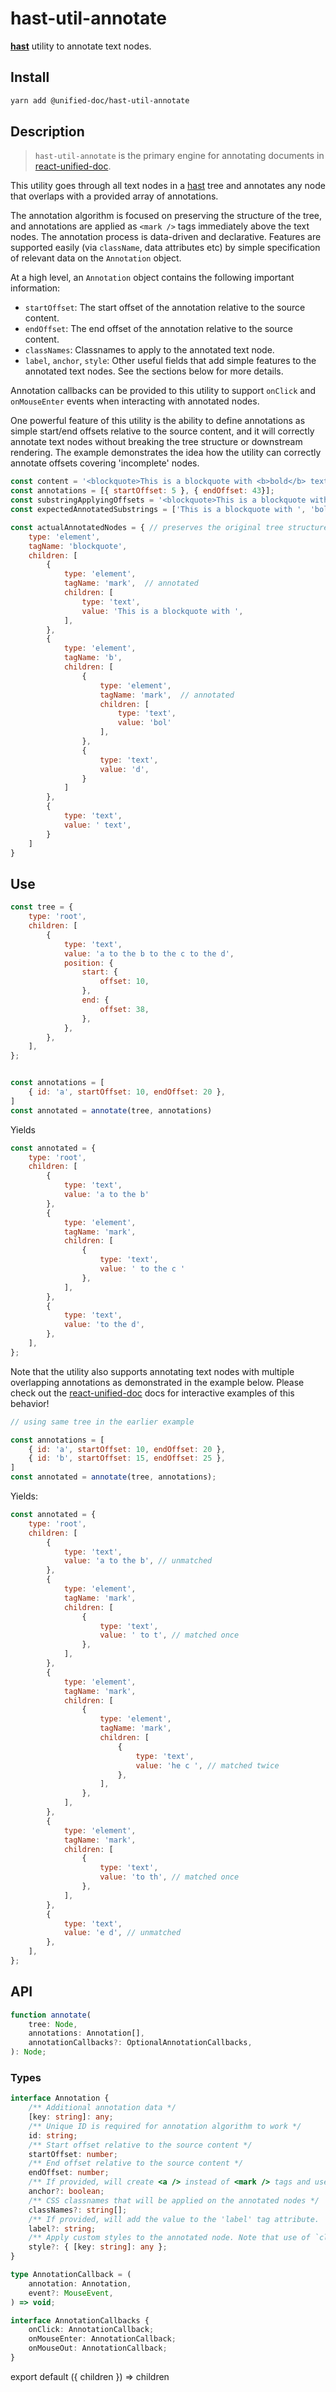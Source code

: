# hast-util-annotate
[**hast**][hast] utility to annotate text nodes.


## Install
```sh
yarn add @unified-doc/hast-util-annotate
```


## Description
> `hast-util-annotate` is the primary engine for annotating documents in [react-unified-doc][react-unified-doc].

This utility goes through all text nodes in a [hast][hast] tree and annotates any node that overlaps with a provided array of annotations.

The annotation algorithm is focused on preserving the structure of the tree, and annotations are applied as `<mark />` tags immediately above the text nodes.  The annotation process is data-driven and declarative.  Features are supported easily (via `className`, data attributes etc) by simple specification of relevant data on the `Annotation` object.

At a high level, an `Annotation` object contains the following important information:
- `startOffset`: The start offset of the annotation relative to the source content.
- `endOffset`: The end offset of the annotation relative to the source content.
- `classNames`: Classnames to apply to the annotated text node.
- `label`, `anchor`, `style`: Other useful fields that add simple features to the annotated text nodes.  See the sections below for more details.

Annotation callbacks can be provided to this utility to support `onClick` and `onMouseEnter` events when interacting with annotated nodes.

One powerful feature of this utility is the ability to define annotations as simple start/end offsets relative to the source content, and it will correctly annotate text nodes without breaking the tree structure or downstream rendering. The example demonstrates the idea how the utility can correctly annotate offsets covering 'incomplete' nodes.

```js
const content = '<blockquote>This is a blockquote with <b>bold</b> text</blockquote>';
const annotations = [{ startOffset: 5 }, { endOffset: 43}];
const substringApplyingOffsets = '<blockquote>This is a blockquote with <b>bol'; // naively rendering this leads to broken trees
const expectedAnnotatedSubstrings = ['This is a blockquote with ', 'bol']

const actualAnnotatedNodes = { // preserves the original tree structure
	type: 'element',
	tagName: 'blockquote',
	children: [
		{
			type: 'element',
			tagName: 'mark',  // annotated
			children: [
				type: 'text',
				value: 'This is a blockquote with ',
			],
		},
		{
			type: 'element',
			tagName: 'b',
			children: [
				{
					type: 'element',
					tagName: 'mark',  // annotated
					children: [
						type: 'text',
						value: 'bol'
					],
				},
				{
					type: 'text',
					value: 'd',
				}
			]
		},
		{
			type: 'text',
			value: ' text',
		}
	]
}
```


## Use
```js
const tree = {
	type: 'root',
	children: [
		{
			type: 'text',
			value: 'a to the b to the c to the d',
			position: {
				start: {
					offset: 10,
				},
				end: {
					offset: 38,
				},
			},
		},
	],
};


const annotations = [
	{ id: 'a', startOffset: 10, endOffset: 20 },
]
const annotated = annotate(tree, annotations)
```

Yields
```js
const annotated = {
	type: 'root',
	children: [
		{
			type: 'text',
			value: 'a to the b'
		},
		{
			type: 'element',
			tagName: 'mark',
			children: [
				{
					type: 'text',
					value: ' to the c '
				},
			],
		},
		{
			type: 'text',
			value: 'to the d',
		},
	],
};
```


Note that the utility also supports annotating text nodes with multiple overlapping annotations as demonstrated in the example below.  Please check out the [react-unified-doc][react-unified-doc] docs for interactive examples of this behavior!

```js
// using same tree in the earlier example

const annotations = [
	{ id: 'a', startOffset: 10, endOffset: 20 },
	{ id: 'b', startOffset: 15, endOffset: 25 },
]
const annotated = annotate(tree, annotations);
```

Yields:
```js
const annotated = {
	type: 'root',
	children: [
		{
			type: 'text',
			value: 'a to the b', // unmatched
		},
		{
			type: 'element',
			tagName: 'mark',
			children: [
				{
					type: 'text',
					value: ' to t', // matched once
				},
			],
		},
		{
			type: 'element',
			tagName: 'mark',
			children: [
				{
					type: 'element',
					tagName: 'mark',
					children: [
						{
							type: 'text',
							value: 'he c ', // matched twice
						},
					],
				},
			],
		},
		{
			type: 'element',
			tagName: 'mark',
			children: [
				{
					type: 'text',
					value: 'to th', // matched once
				},
			],
		},
		{
			type: 'text',
			value: 'e d', // unmatched
		},
	],
};
```


## API
```ts
function annotate(
	tree: Node,
	annotations: Annotation[],
	annotationCallbacks?: OptionalAnnotationCallbacks,
): Node;
```

### Types
```ts
interface Annotation {
	/** Additional annotation data */
	[key: string]: any;
	/** Unique ID is required for annotation algorithm to work */
	id: string;
	/** Start offset relative to the source content */
	startOffset: number;
	/** End offset relative to the source content */
	endOffset: number;
	/** If provided, will create <a /> instead of <mark /> tags and use the annotation ID as the href.  Useful for creating annotation permalinks. */
	anchor?: boolean;
	/** CSS classnames that will be applied on the annotated nodes */
	classNames?: string[];
	/** If provided, will add the value to the 'label' tag attribute.  Useful for displaying the label with custom CSS:before selectors. */
	label?: string;
	/** Apply custom styles to the annotated node. Note that use of `classNames` prop is preferred. */
	style?: { [key: string]: any };
}

type AnnotationCallback = (
	annotation: Annotation,
	event?: MouseEvent,
) => void;

interface AnnotationCallbacks {
	onClick: AnnotationCallback;
	onMouseEnter: AnnotationCallback;
	onMouseOut: AnnotationCallback;
}
```


<!-- Links -->
[hast]: https://github.com/syntax-tree/hast
[react-unified-doc]: ../react-unified-doc/readme

<!-- Hack to make importing mdx work in docz/gatsby... -->
export default ({ children }) => children
